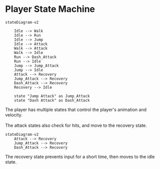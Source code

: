 # Player State Machine

```mermaid
stateDiagram-v2

    Idle --> Walk
    Idle --> Run
    Idle --> Jump
    Idle --> Attack
    Walk --> Attack
    Walk --> Idle
    Run --> Dash_Attack
    Run --> Idle
    Jump --> Jump_Attack
    Jump --> Idle
    Attack --> Recovery
    Jump_Attack --> Recovery
    Dash_Attack --> Recovery
    Recovery --> Idle

    state "Jump Attack" as Jump_Attack
    state "Dash Attack" as Dash_Attack
```

The player has multiple states that control the player's animation and velocity.\
\
The attack states also check for hits, and move to the recovery state.
```mermaid
stateDiagram-v2
    Attack --> Recovery
    Jump_Attack --> Recovery
    Dash_Attack --> Recovery
```
The recovery state prevents input for a short time, then moves to the idle state.


